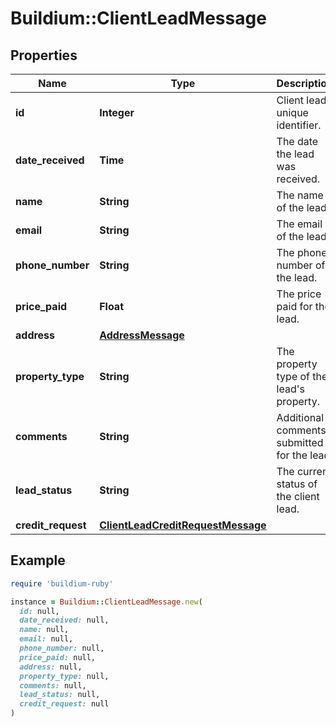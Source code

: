 # Buildium::ClientLeadMessage

## Properties

| Name | Type | Description | Notes |
| ---- | ---- | ----------- | ----- |
| **id** | **Integer** | Client lead unique identifier. | [optional] |
| **date_received** | **Time** | The date the lead was received. | [optional] |
| **name** | **String** | The name of the lead. | [optional] |
| **email** | **String** | The email of the lead. | [optional] |
| **phone_number** | **String** | The phone number of the lead. | [optional] |
| **price_paid** | **Float** | The price paid for the lead. | [optional] |
| **address** | [**AddressMessage**](AddressMessage.md) |  | [optional] |
| **property_type** | **String** | The property type of the lead&#39;s property. | [optional] |
| **comments** | **String** | Additional comments submitted for the lead. | [optional] |
| **lead_status** | **String** | The current status of the client lead. | [optional] |
| **credit_request** | [**ClientLeadCreditRequestMessage**](ClientLeadCreditRequestMessage.md) |  | [optional] |

## Example

```ruby
require 'buildium-ruby'

instance = Buildium::ClientLeadMessage.new(
  id: null,
  date_received: null,
  name: null,
  email: null,
  phone_number: null,
  price_paid: null,
  address: null,
  property_type: null,
  comments: null,
  lead_status: null,
  credit_request: null
)
```

